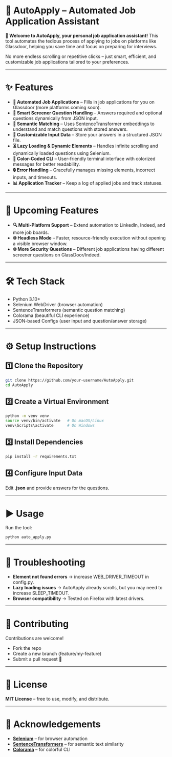 # 🚀 AutoApply – Automated Job Application Assistant

**👋 Welcome to AutoApply, your personal job application assistant!**
This tool automates the tedious process of applying to jobs on platforms like Glassdoor, helping you save time and focus on preparing for interviews.

No more endless scrolling or repetitive clicks – just smart, efficient, and customizable job applications tailored to your preferences.

---

# ✨ Features

- **🤖 Automated Job Applications** – Fills in job applications for you on Glassdoor (more platforms coming soon).
- **📝 Smart Screener Question Handling** – Answers required and optional questions dynamically from JSON input.
- **🎯 Semantic Matching** – Uses SentenceTransformer embeddings to understand and match questions with stored answers.
- **📜 Customizable Input Data** – Store your answers in a structured JSON file.
- **⏳ Lazy Loading & Dynamic Elements** – Handles infinite scrolling and dynamically loaded questions using Selenium.
- **🎨 Color-Coded CLI** – User-friendly terminal interface with colorized messages for better readability.
- **🔒 Error Handling** – Gracefully manages missing elements, incorrect inputs, and timeouts.
- **📊 Application Tracker** – Keep a log of applied jobs and track statuses.

---

# 🚀 Upcoming Features

- **🔍 Multi-Platform Support** – Extend automation to LinkedIn, Indeed, and more job boards.
- **🌐 Headless Mode** – Faster, resource-friendly execution without opening a visible browser window.
- **🌐 More Security Questions** – Different job applications having different screener questions on GlassDoor/Indeed.

---

# 🛠️ Tech Stack

- Python 3.10+
- Selenium WebDriver (browser automation)
- SentenceTransformers (semantic question matching)
- Colorama (beautiful CLI experience)
- JSON-based Configs (user input and question/answer storage)

---

# ⚙️ Setup Instructions

## 1️⃣ Clone the Repository

```bash
git clone https://github.com/your-username/AutoApply.git
cd AutoApply
```

## 2️⃣ Create a Virtual Environment
```bash
python -m venv venv
source venv/bin/activate   # On macOS/Linux
venv\Scripts\activate      # On Windows
```

## 3️⃣ Install Dependencies
```bash
pip install -r requirements.txt
```

## 4️⃣ Configure Input Data
Edit **.json** and provide answers for the questions.

---

# ▶️ Usage

Run the tool:

```bash
python auto_apply.py
```

---

# 🐞 Troubleshooting

- **Element not found errors** → increase WEB_DRIVER_TIMEOUT in config.py.
- **Lazy loading issues** → AutoApply already scrolls, but you may need to increase SLEEP_TIMEOUT.
- **Browser compatibility** → Tested on Firefox with latest drivers.

---

# 🤝 Contributing

Contributions are welcome!

- Fork the repo
- Create a new branch (feature/my-feature)
- Submit a pull request 🚀

---

# 📜 License

**MIT License** – free to use, modify, and distribute.

---

# 🙌 Acknowledgements

- [**Selenium**](https://www.selenium.dev/) – for browser automation
- [**SentenceTransformers**](https://www.sbert.net/) – for semantic text similarity
- [**Colorama**](https://pypi.org/project/colorama/) – for colorful CLI
